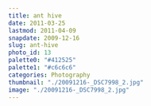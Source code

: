 ```yaml
---
title: ant hive
date: 2011-03-25
lastmod: 2011-04-09
snapdate: 2009-12-16
slug: ant-hive
photo_id: 13
palette0: "#412525"
palette1: "#c6c6c6"
categories: Photography
thumbnail: "./20091216-_DSC7998_2.jpg"
image: "./20091216-_DSC7998_2.jpg"
---
```

